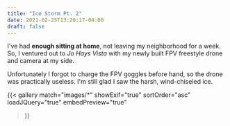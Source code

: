 ```yaml
---
title: "Ice Storm Pt. 2"
date: 2021-02-25T13:20:17-04:00
draft: false
---
```


I've had **enough sitting at home**, not leaving my neighborhood for a week. So, I ventured out to *Jo Hays Vista* with my newly built FPV freestyle drone and camera at my side.

Unfortunately I forgot to charge the FPV goggles before hand, so the drone was practically useless. I'm still glad I saw the harsh, wind-chiseled ice.  

{{< gallery
    match="images/*"
    showExif="true"
    sortOrder="asc"
    loadJQuery="true"
    embedPreview="true"
>}}
